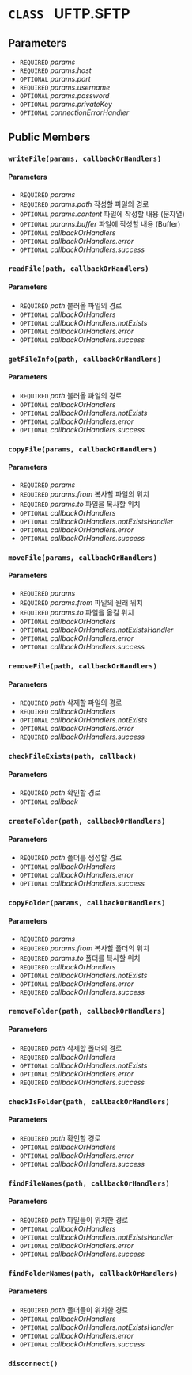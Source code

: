 # `CLASS ` UFTP.SFTP

## Parameters
* `REQUIRED` *params*
* `REQUIRED` *params.host*
* `OPTIONAL` *params.port*
* `REQUIRED` *params.username*
* `OPTIONAL` *params.password*
* `OPTIONAL` *params.privateKey*
* `OPTIONAL` *connectionErrorHandler*

## Public Members

### `writeFile(params, callbackOrHandlers)`
#### Parameters
* `REQUIRED` *params*
* `REQUIRED` *params.path* 작성할 파일의 경로
* `OPTIONAL` *params.content* 파일에 작성할 내용 (문자열)
* `OPTIONAL` *params.buffer* 파일에 작성할 내용 (Buffer)
* `OPTIONAL` *callbackOrHandlers*
* `OPTIONAL` *callbackOrHandlers.error*
* `OPTIONAL` *callbackOrHandlers.success*

### `readFile(path, callbackOrHandlers)`
#### Parameters
* `REQUIRED` *path* 불러올 파일의 경로
* `OPTIONAL` *callbackOrHandlers*
* `OPTIONAL` *callbackOrHandlers.notExists*
* `OPTIONAL` *callbackOrHandlers.error*
* `OPTIONAL` *callbackOrHandlers.success*

### `getFileInfo(path, callbackOrHandlers)`
#### Parameters
* `REQUIRED` *path* 불러올 파일의 경로
* `OPTIONAL` *callbackOrHandlers*
* `OPTIONAL` *callbackOrHandlers.notExists*
* `OPTIONAL` *callbackOrHandlers.error*
* `OPTIONAL` *callbackOrHandlers.success*

### `copyFile(params, callbackOrHandlers)`
#### Parameters
* `REQUIRED` *params*
* `REQUIRED` *params.from* 복사할 파일의 위치
* `REQUIRED` *params.to* 파일을 복사할 위치
* `OPTIONAL` *callbackOrHandlers*
* `OPTIONAL` *callbackOrHandlers.notExistsHandler*
* `OPTIONAL` *callbackOrHandlers.error*
* `OPTIONAL` *callbackOrHandlers.success*

### `moveFile(params, callbackOrHandlers)`
#### Parameters
* `REQUIRED` *params*
* `REQUIRED` *params.from* 파일의 원래 위치
* `REQUIRED` *params.to* 파일을 옮길 위치
* `OPTIONAL` *callbackOrHandlers*
* `OPTIONAL` *callbackOrHandlers.notExistsHandler*
* `OPTIONAL` *callbackOrHandlers.error*
* `OPTIONAL` *callbackOrHandlers.success*

### `removeFile(path, callbackOrHandlers)`
#### Parameters
* `REQUIRED` *path* 삭제할 파일의 경로
* `REQUIRED` *callbackOrHandlers*
* `OPTIONAL` *callbackOrHandlers.notExists*
* `OPTIONAL` *callbackOrHandlers.error*
* `REQUIRED` *callbackOrHandlers.success*

### `checkFileExists(path, callback)`
#### Parameters
* `REQUIRED` *path* 확인할 경로
* `OPTIONAL` *callback*

### `createFolder(path, callbackOrHandlers)`
#### Parameters
* `REQUIRED` *path* 폴더를 생성할 경로
* `OPTIONAL` *callbackOrHandlers*
* `OPTIONAL` *callbackOrHandlers.error*
* `OPTIONAL` *callbackOrHandlers.success*

### `copyFolder(params, callbackOrHandlers)`
#### Parameters
* `REQUIRED` *params*
* `REQUIRED` *params.from* 복사할 폴더의 위치
* `REQUIRED` *params.to* 폴더를 복사할 위치
* `REQUIRED` *callbackOrHandlers*
* `OPTIONAL` *callbackOrHandlers.notExists*
* `OPTIONAL` *callbackOrHandlers.error*
* `REQUIRED` *callbackOrHandlers.success*

### `removeFolder(path, callbackOrHandlers)`
#### Parameters
* `REQUIRED` *path* 삭제할 폴더의 경로
* `REQUIRED` *callbackOrHandlers*
* `OPTIONAL` *callbackOrHandlers.notExists*
* `OPTIONAL` *callbackOrHandlers.error*
* `REQUIRED` *callbackOrHandlers.success*

### `checkIsFolder(path, callbackOrHandlers)`
#### Parameters
* `REQUIRED` *path* 확인할 경로
* `OPTIONAL` *callbackOrHandlers*
* `OPTIONAL` *callbackOrHandlers.error*
* `OPTIONAL` *callbackOrHandlers.success*

### `findFileNames(path, callbackOrHandlers)`
#### Parameters
* `REQUIRED` *path* 파일들이 위치한 경로
* `OPTIONAL` *callbackOrHandlers*
* `OPTIONAL` *callbackOrHandlers.notExistsHandler*
* `OPTIONAL` *callbackOrHandlers.error*
* `OPTIONAL` *callbackOrHandlers.success*

### `findFolderNames(path, callbackOrHandlers)`
#### Parameters
* `REQUIRED` *path* 폴더들이 위치한 경로
* `OPTIONAL` *callbackOrHandlers*
* `OPTIONAL` *callbackOrHandlers.notExistsHandler*
* `OPTIONAL` *callbackOrHandlers.error*
* `OPTIONAL` *callbackOrHandlers.success*

### `disconnect()`
